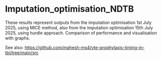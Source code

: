 # Imputation_optimisation_NDTB

These results represent outputs from the imputation optimisation 1st July 2025, using MICE method, 
also from the imputation optimisation 15th July 2025, using hurdle approach. 
Comparison of performance and visualisation with graphs.

See also: https://github.com/mahesh-ms4/vte-prophylaxis-timing-in-tbi/tree/main/src
